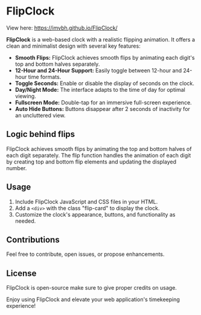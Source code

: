 # FlipClock

View here: https://imvbh.github.io/FlipClock/

**FlipClock** is a web-based clock with a realistic flipping animation. It offers a clean and minimalist design with several key features:

- **Smooth Flips:** FlipClock achieves smooth flips by animating each digit's top and bottom halves separately.
- **12-Hour and 24-Hour Support:** Easily toggle between 12-hour and 24-hour time formats.
- **Toggle Seconds:** Enable or disable the display of seconds on the clock.
- **Day/Night Mode:** The interface adapts to the time of day for optimal viewing.
- **Fullscreen Mode:** Double-tap for an immersive full-screen experience.
- **Auto Hide Buttons:** Buttons disappear after 2 seconds of inactivity for an uncluttered view.

## Logic behind flips
FlipClock achieves smooth flips by animating the top and bottom halves of each digit separately.
The flip function handles the animation of each digit by creating top and bottom flip elements and updating the displayed number.

## Usage

1. Include FlipClock JavaScript and CSS files in your HTML.
2. Add a `<div>` with the class "flip-card" to display the clock.
3. Customize the clock's appearance, buttons, and functionality as needed.

## Contributions

Feel free to contribute, open issues, or propose enhancements.

## License

FlipClock is open-source make sure to give proper credits on usage.

Enjoy using FlipClock and elevate your web application's timekeeping experience!
